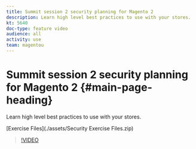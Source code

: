 ```yaml
---
title: Summit session 2 security planning for Magento 2
description: Learn high level best practices to use with your stores​.
kt: 5640
doc-type: feature video
audience: all
activity: use
team: magentou
---
```


# Summit session 2 security planning for Magento 2 {#main-page-heading}

Learn high level best practices to use with your stores​.

[Exercise Files](./assets/Security Exercise Files.zip)

>[!VIDEO](https://video.tv.adobe.com/v/35722)
